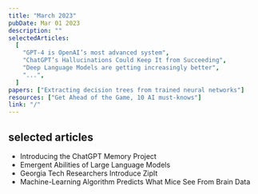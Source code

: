 ```yaml
---
title: "March 2023"
pubDate: Mar 01 2023
description: ""
selectedArticles:
  [
    "GPT-4 is OpenAI’s most advanced system",
    "ChatGPT’s Hallucinations Could Keep It from Succeeding",
    "Deep Language Models are getting increasingly better",
    "...",
  ]
papers: ["Extracting decision trees from trained neural networks"]
resources: ["Get Ahead of the Game, 10 AI must-knows"]
link: "/"
---
```


## selected articles

- Introducing the ChatGPT Memory Project
- Emergent Abilities of Large Language Models
- Georgia Tech Researchers Introduce ZipIt
- Machine-Learning Algorithm Predicts What Mice See From Brain Data

